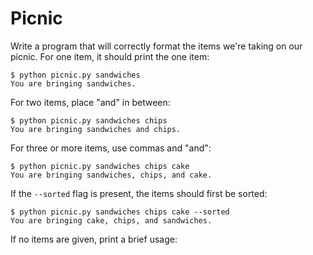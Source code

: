 # Picnic

Write a program that will correctly format the items we're taking on our picnic.
For one item, it should print the one item:

```
$ python picnic.py sandwiches
You are bringing sandwiches.
```

For two items, place "and" in between:

```
$ python picnic.py sandwiches chips
You are bringing sandwiches and chips.
```

For three or more items, use commas and "and":

```
$ python picnic.py sandwiches chips cake
You are bringing sandwiches, chips, and cake.
```

If the `--sorted` flag is present, the items should first be sorted:

```
$ python picnic.py sandwiches chips cake --sorted
You are bringing cake, chips, and sandwiches.
```

If no items are given, print a brief usage:

```
